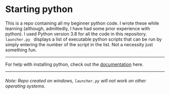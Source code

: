 # Starting python
This is a repo containing all my beginner python code. I wrote these while learning (although, admittedly, 
I have had some prior experience with python). 
I used Python version 3.8 for all the code in this repository. `launcher.py ` displays a list of executable python scripts that can be run by simply entering the number of the script in the list. Not a necessity just something fun.

---

For help with installing python, check out the [documentation](https://docs.python.org/3/installing/index.html) here.

---

###### Note: Repo created on windows, `launcher.py` will not work on other operating systems.